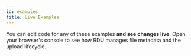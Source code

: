 ```yaml
---
id: examples
title: Live Examples
---
```


You can edit code for any of these examples __and see changes live__. Open your browser's console to see how RDU manages file metadata and the upload lifecycle.

<div id="rsg-root"></div>
<script type="text/javascript" src="./assets/styleguide/build/bundle.44f655cd.js" async="true"></script>
